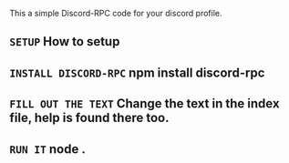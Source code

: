 This a simple Discord-RPC code for your discord profile.

``` SETUP ```
**How to setup**
---
``` INSTALL DISCORD-RPC ```
**npm install discord-rpc**
---
``` FILL OUT THE TEXT ```
**Change the text in the index file, help is found there too.**
---
``` RUN IT ```
**node .**
---
